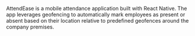 AttendEase is a mobile attendance application built with React Native. The app leverages geofencing to automatically mark employees as present or absent based on their location relative to predefined geofences around the company premises.